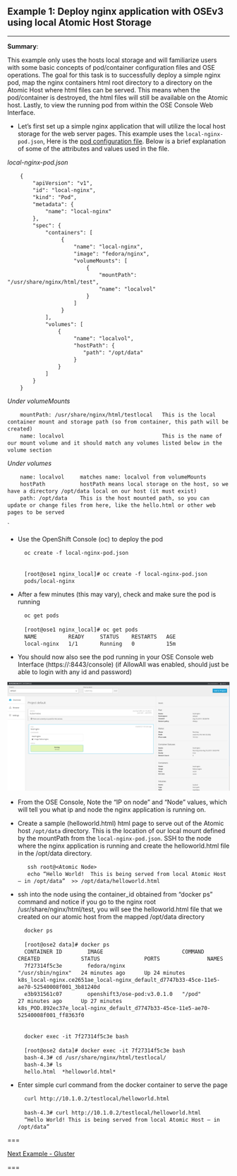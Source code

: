 ## Example 1: Deploy nginx application with OSEv3 using local Atomic Host Storage
---


**Summary**:

This example only uses the hosts local storage and will familiarize users with some basic concepts of pod/container configuration files and OSE operations.  The goal for this task is to successfully deploy a simple nginx pod, map the nginx containers html root directory to a directory on the Atomic Host where html files can be served.  This means when the pod/container is destroyed, the html files will still be available on the Atomic host.  Lastly, to view the running pod from within the OSE Console Web Interface.

- Let’s first set up a simple nginx application that will utilize the local host storage for the web server pages.  This example uses the `local-nginx-pod.json`, Here is the [pod configuration file](local-nginx-pod.json).  Below is a brief explanation of some of the attributes and values used in the file.


*local-nginx-pod.json*

        {
            "apiVersion": "v1",
            "id": "local-nginx",
            "kind": "Pod",
            "metadata": {
                "name": "local-nginx"
            },
            "spec": {
                "containers": [
                     {
                         "name": "local-nginx",
                         "image": "fedora/nginx",
                         "volumeMounts": [
                             {
                                 "mountPath": "/usr/share/nginx/html/test",
                                 "name": "localvol"
                             }
                         ]
                     }
                ],
                "volumes": [
                    {
                         "name": "localvol",
                         "hostPath": {
                            "path": "/opt/data"
                         }
                    }
                ]
            }
        }





_Under volumeMounts_

        mountPath: /usr/share/nginx/html/testlocal   This is the local container mount and storage path (so from container, this path will be created)
        name: localvol                               This is the name of our mount volume and it should match any volumes listed below in the volume section


_Under volumes_

        name: localvol     matches name: localvol from volumeMounts
        hostPath           hostPath means local storage on the host, so we have a directory /opt/data local on our host (it must exist)
        path: /opt/data    This is the host mounted path, so you can update or change files from here, like the hello.html or other web pages to be served

`

- Use the OpenShift Console (oc) to deploy the pod


        oc create -f local-nginx-pod.json


        [root@ose1 nginx_local]# oc create -f local-nginx-pod.json
        pods/local-nginx

- After a few minutes (this may vary), check and make sure the pod is running

        oc get pods

        [root@ose1 nginx_local]# oc get pods
        NAME          READY     STATUS    RESTARTS   AGE
        local-nginx   1/1       Running   0          15m


- You should now also see the pod running in your OSE Console web Interface  (https://<your master host>:8443/console)  (if AllowAll was enabled, should just be able to login with any id and password)

![OSE nginx](./images/example1_ose_local.png)


- From the OSE Console, Note the “IP on node” and “Node” values, which will tell you what ip and node the nginx application is running on.


- Create a sample (helloworld.html) html page to serve out of the Atomic host `/opt/data` directory.  This is the location of our local mount defined by the mountPath from the `local-nginx-pod.json`.  SSH to the node where the nginx application is running and create the helloworld.html file in the /opt/data directory.

         ssh root@<Atomic Node>
         echo “Hello World!  This is being served from local Atomic Host – in /opt/data”  >> /opt/data/helloworld.html


- ssh into the node using the container_id obtained from “docker ps” command and notice if you go to the nginx root /usr/share/nginx/html/test, you will see the helloworld.html file that we created on our atomic host from the mapped /opt/data directory

        docker ps

        [root@ose2 data]# docker ps
        CONTAINER ID        IMAGE                         COMMAND             CREATED             STATUS              PORTS               NAMES
        7f27314f5c3e        fedora/nginx                  "/usr/sbin/nginx"   24 minutes ago      Up 24 minutes                           k8s_local-nginx.ce2651ae_local-nginx_default_d7747b33-45ce-11e5-ae70-52540008f001_3b81240d
        e3b931561c07        openshift3/ose-pod:v3.0.1.0   "/pod"              27 minutes ago      Up 27 minutes                           k8s_POD.892ec37e_local-nginx_default_d7747b33-45ce-11e5-ae70-52540008f001_ff8363f0


        docker exec -it 7f27314f5c3e bash

        [root@ose2 data]# docker exec -it 7f27314f5c3e bash
        bash-4.3# cd /usr/share/nginx/html/testlocal/
        bash-4.3# ls
        hello.html  *helloworld.html*


- Enter simple curl command from the docker container to serve the page

        curl http://10.1.0.2/testlocal/helloworld.html

        bash-4.3# curl http://10.1.0.2/testlocal/helloworld.html
        “Hello World! This is being served from local Atomic Host – in /opt/data”

===

[Next Example - Gluster](../gluster-examples)

===
